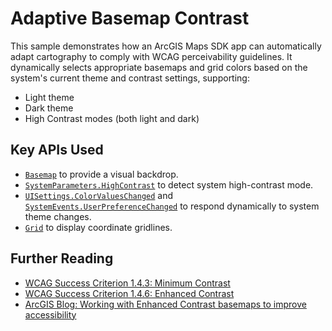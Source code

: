 # Adaptive Basemap Contrast

This sample demonstrates how an ArcGIS Maps SDK app can automatically adapt cartography to comply with WCAG perceivability guidelines.
It dynamically selects appropriate basemaps and grid colors based on the system's current theme and contrast settings, supporting:

* Light theme
* Dark theme
* High Contrast modes (both light and dark)

## Key APIs Used

* [`Basemap`](https://developers.arcgis.com/net/api-reference/api/netwin/Esri.ArcGISRuntime/Esri.ArcGISRuntime.Mapping.Basemap.html) to provide a visual backdrop.
* [`SystemParameters.HighContrast`](https://learn.microsoft.com/en-us/dotnet/api/system.windows.systemparameters.highcontrast) to detect system high-contrast mode.
* [`UISettings.ColorValuesChanged`](https://learn.microsoft.com/en-us/uwp/api/windows.ui.viewmanagement.uisettings.colorvalueschanged?view=winrt-19041)
  and [`SystemEvents.UserPreferenceChanged`](https://learn.microsoft.com/en-us/dotnet/api/microsoft.win32.systemevents.userpreferencechanged)
  to respond dynamically to system theme changes.
* [`Grid`](https://developers.arcgis.com/net/api-reference/api/netwin/Esri.ArcGISRuntime/Esri.ArcGISRuntime.UI.Grid.html) to display coordinate gridlines.

## Further Reading

* [WCAG Success Criterion 1.4.3: Minimum Contrast](https://www.w3.org/WAI/WCAG20/Understanding/contrast-minimum)
* [WCAG Success Criterion 1.4.6: Enhanced Contrast](https://www.w3.org/WAI/WCAG21/Understanding/contrast-enhanced)
* [ArcGIS Blog: Working with Enhanced Contrast basemaps to improve accessibility](https://www.esri.com/arcgis-blog/products/arcgis-living-atlas/mapping/working-with-enhanced-contrast-basemaps-to-improve-accessibility)
